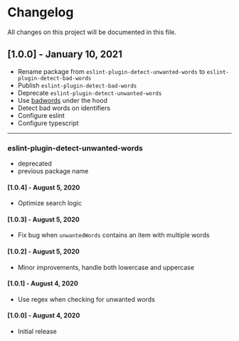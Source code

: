 # Changelog

All changes on this project will be documented in this file.

## [1.0.0] - January 10, 2021

- Rename package from `eslint-plugin-detect-unwanted-words` to `eslint-plugin-detect-bad-words`
- Publish `eslint-plugin-detect-bad-words`
- Deprecate `eslint-plugin-detect-unwanted-words`
- Use [badwords](https://github.com/MauriceButler/badwords) under the hood
- Detect bad words on identifiers
- Configure eslint
- Configure typescript

---

### eslint-plugin-detect-unwanted-words

- deprecated
- previous package name

#### [1.0.4] - August 5, 2020

- Optimize search logic

#### [1.0.3] - August 5, 2020

- Fix bug when `unwantedWords` contains an item with multiple words

#### [1.0.2] - August 5, 2020

- Minor improvements, handle both lowercase and uppercase

#### [1.0.1] - August 4, 2020

- Use regex when checking for unwanted words

#### [1.0.0] - August 4, 2020

- Initial release
